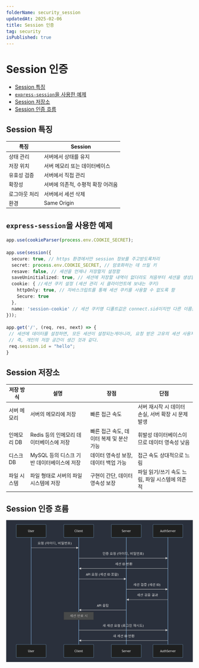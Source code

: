 ```yaml
---
folderName: security_session
updatedAt: 2025-02-06
title: Session 인증
tag: security
isPublished: true
---
```


# Session 인증

- [Session 특징](#session-특징)
- [`express-session`을 사용한 예제](#express-session을-사용한-예제)
- [Session 저장소](#session-저장소)
- [Session 인증 흐름](#session-인증-흐름)

## Session 특징

| 특징          | Session                           |
| ------------- | --------------------------------- |
| 상태 관리     | 서버에서 상태를 유지              |
| 저장 위치     | 서버 메모리 또는 데이터베이스     |
| 유효성 검증   | 서버에서 직접 관리                |
| 확장성        | 서버에 의존적, 수평적 확장 어려움 |
| 로그아웃 처리 | 서버에서 세션 삭제                |
| 환경          | Same Origin                       |

## `express-session`을 사용한 예제

```ts
app.use(cookieParser(process.env.COOKIE_SECRET);

app.use(session({
  secure: true, // https 환경에서만 session 정보를 주고받도록처리
  secret: process.env.COOKIE_SECRET, // 암호화하는 데 쓰일 키
  resave: false, // 세션을 언제나 저장할지 설정함
  saveUninitialized: true, // 세션에 저장할 내역이 없더라도 처음부터 세션을 생성할지 설정
  cookie: { //세션 쿠키 설정 (세션 관리 시 클라이언트에 보내는 쿠키)
    httpOnly: true, // 자바스크립트를 통해 세션 쿠키를 사용할 수 없도록 함
    Secure: true
  },
  name: 'session-cookie' // 세션 쿠키명 디폴트값은 connect.sid이지만 다른 이름을 줄수도 있다.
}));

app.get('/', (req, res, next) => {
 // 세션에 데이터를 설정하면, 모든 세션이 설정되는게아니라, 요청 받은 고유의 세션 사용자의 값만 설정 된다.
 // 즉, 개인의 저장 공간이 생긴 것과 같다.
 req.session.id = "hello";
}
```

## Session 저장소

| 저장 방식   | 설명                                       | 장점                                     | 단점                                               |
| ----------- | ------------------------------------------ | ---------------------------------------- | -------------------------------------------------- |
| 서버 메모리 | 서버의 메모리에 저장                       | 빠른 접근 속도                           | 서버 재시작 시 데이터 손실, 서버 확장 시 문제 발생 |
| 인메모리 DB | Redis 등의 인메모리 데이터베이스에 저장    | 빠른 접근 속도, 데이터 복제 및 분산 가능 | 휘발성 데이터베이스이므로 데이터 영속성 낮음       |
| 디스크 DB   | MySQL 등의 디스크 기반 데이터베이스에 저장 | 데이터 영속성 보장, 데이터 백업 가능     | 접근 속도 상대적으로 느림                          |
| 파일 시스템 | 파일 형태로 서버의 파일 시스템에 저장      | 구현이 간단, 데이터 영속성 보장          | 파일 읽기/쓰기 속도 느림, 파일 시스템에 의존적     |

## Session 인증 흐름

![img](images/session_auth.png)
